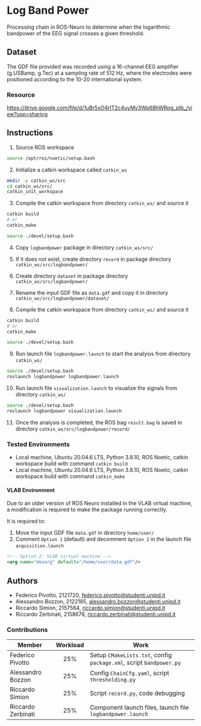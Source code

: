 # Log Band Power
Processing chain in ROS-Neuro to determine when the logarithmic bandpower of the EEG signal crosses a given threshold.

## Dataset
The GDF file provided was recorded using a 16-channel EEG amplifier (g.USBamp, g.Tec) at a sampling rate of 512 Hz, where the electrodes were positioned according to the 10-20 international system.

### Resource
https://drive.google.com/file/d/1uBr5xO4rIT2c4uyMv3Wp68hWRpg_plb_/view?usp=sharing

## Instructions

1. Source ROS workspace
```bash
source /opt/ros/noetic/setup.bash
```

2. Initialize a catkin workspace called `catkin_ws`
```bash
mkdir -p catkin_ws/src
cd catkin_ws/src/
catkin_init_workspace
```

3. Compile the catkin workspace from directory `catkin_ws/` and source it
```bash
catkin build
# or
catkin_make

source ./devel/setup.bash
```

4. Copy `logbandpower` package in directory `catkin_ws/src/`

5. If it does not exist, create directory `record` in package directory `catkin_ws/src/logbandpower/`

6. Create directory `dataset` in package directory `catkin_ws/src/logbandpower/`

7. Rename the input GDF file as `data.gdf` and copy it in directory `catkin_ws/src/logbandpower/dataset/`

8. Compile the catkin workspace from directory `catkin_ws/` and source it
```bash
catkin build
# or
catkin_make

source ./devel/setup.bash
```

9. Run launch file `logbandpower.launch` to start the analysis from directory `catkin_ws/`
```bash
source ./devel/setup.bash
roslaunch logbandpower logbandpower.launch
```

10. Run launch file `visualization.launch` to visualize the signals from directory `catkin_ws/`
```bash
source ./devel/setup.bash
roslaunch logbandpower visualization.launch
```
 
11. Once the analysis is completed, the ROS bag `result.bag` is saved in directory `catkin_ws/src/logbandpower/record/` 

### Tested Environments
- Local machine, Ubuntu 20.04.6 LTS, Python 3.8.10, ROS Noetic, catkin workspace build with command `catkin build`
- Local machine, Ubuntu 20.04.6 LTS, Python 3.8.10, ROS Noetic, catkin workspace build with command `catkin_make`

#### VLAB Environment
Due to an older version of ROS Neuro installed in the VLAB virtual machine, a modification is required to make the package running correctly.

It is required to:
1. Move the input GDF file `data.gdf` in directory `home/user/`
2. Comment `Option 1` (default) and decomment `Option 2` in the launch file `acquisition.launch`
```xml
<!-- Option 2: VLAB virtual machine -->
<arg name="devarg" default="/home/user/data.gdf"/>
```

## Authors
- Federico Pivotto, 2121720, federico.pivotto@studenti.unipd.it
- Alessandro Bozzon, 2122185, alessandro.bozzon@studenti.unipd.it
- Riccardo Simion, 2157564, riccardo.simion@studenti.unipd.it
- Riccardo Zerbinati, 2158676, riccardo.zerbinati@studenti.unipd.it

### Contributions
| Member             | Workload | Work                                                                |
| ------------------ | :------: | ------------------------------------------------------------------- |
| Federico Pivotto   | 25%      | Setup `CMakeLists.txt`, config `package.xml`, script `bandpower.py` |
| Alessandro Bozzon  | 25%      | Config `ChainCfg.yaml`, script `thresholding.py`                    |
| Riccardo Simion    | 25%      | Script `record.py`, code debugging                                  |
| Riccardo Zerbinati | 25%      | Component launch files, launch file `logbandpower.launch`           |

